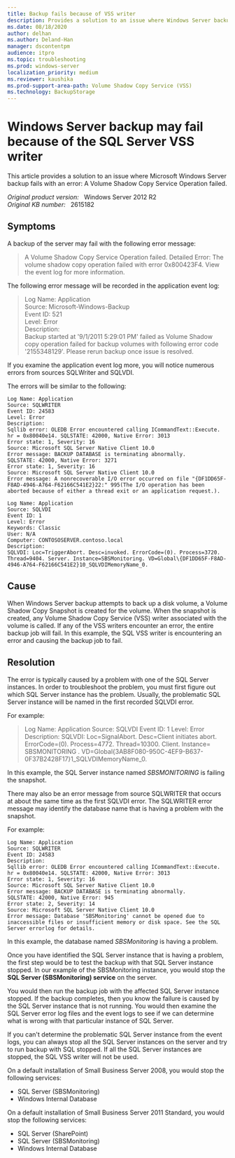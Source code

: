 ```yaml
---
title: Backup fails because of VSS writer
description: Provides a solution to an issue where Windows Server backup fails because of the SQL Server VSS writer.
ms.date: 08/18/2020
author: delhan
ms.author: Deland-Han
manager: dscontentpm
audience: itpro
ms.topic: troubleshooting
ms.prod: windows-server
localization_priority: medium
ms.reviewer: kaushika
ms.prod-support-area-path: Volume Shadow Copy Service (VSS)
ms.technology: BackupStorage
---
```

# Windows Server backup may fail because of the SQL Server VSS writer

This article provides a solution to an issue where Microsoft Windows Server backup fails with an error: A Volume Shadow Copy Service Operation failed.

_Original product version:_ &nbsp; Windows Server 2012 R2  
_Original KB number:_ &nbsp; 2615182

## Symptoms

A backup of the server may fail with the following error message:

> A Volume Shadow Copy Service Operation failed. Detailed Error: The volume shadow copy operation failed with error 0x800423F4. View the event log for more information.

The following error message will be recorded in the application event log:

> Log Name: Application  
> Source: Microsoft-Windows-Backup  
> Event ID: 521  
> Level: Error  
> Description:  
> Backup started at '9/1/2011 5:29:01 PM' failed as Volume Shadow copy operation failed for backup volumes with following error code '2155348129'. Please rerun backup once issue is resolved.

If you examine the application event log more, you will notice numerous errors from sources SQLWriter and SQLVDI.

The errors will be similar to the following:

```console
Log Name: Application
Source: SQLWRITER
Event ID: 24583
Level: Error
Description:
Sqllib error: OLEDB Error encountered calling ICommandText::Execute. hr = 0x80040e14. SQLSTATE: 42000, Native Error: 3013
Error state: 1, Severity: 16
Source: Microsoft SQL Server Native Client 10.0
Error message: BACKUP DATABASE is terminating abnormally.
SQLSTATE: 42000, Native Error: 3271
Error state: 1, Severity: 16
Source: Microsoft SQL Server Native Client 10.0
Error message: A nonrecoverable I/O error occurred on file "{DF1DD65F-F8AD-4946-A764-F62166C541E2}22:" 995(The I/O operation has been aborted because of either a thread exit or an application request.).

Log Name: Application
Source: SQLVDI
Event ID: 1
Level: Error
Keywords: Classic
User: N/A
Computer: CONTOSOSERVER.contoso.local
Description:
SQLVDI: Loc=TriggerAbort. Desc=invoked. ErrorCode=(0). Process=3720. Thread=9404. Server. Instance=SBSMonitoring. VD=Global\{DF1DD65F-F8AD-4946-A764-F62166C541E2}10_SQLVDIMemoryName_0.
```

## Cause

When Windows Server backup attempts to back up a disk volume, a Volume Shadow Copy Snapshot is created for the volume. When the snapshot is created, any Volume Shadow Copy Service (VSS) writer associated with the volume is called. If any of the VSS writers encounter an error, the entire backup job will fail. In this example, the SQL VSS writer is encountering an error and causing the backup job to fail.

## Resolution

The error is typically caused by a problem with one of the SQL Server instances. In order to troubleshoot the problem,  you must first figure out which SQL Server instance has the problem. Usually, the problematic SQL Server instance will be named in the first recorded SQLVDI error.

For example:

> Log Name: Application
> Source: SQLVDI
> Event ID: 1
> Level: Error
> Description:
> SQLVDI: Loc=SignalAbort. Desc=Client initiates abort. ErrorCode=(0). Process=4772. Thread=10300. Client. Instance= SBSMONITORING . VD=Global\{3AB8F080-950C-4EF9-B637-0F37B2428F17}1_SQLVDIMemoryName_0.

In this example, the SQL Server instance named *SBSMONITORING* is failing the snapshot.

There may also be an error message from source SQLWRITER that occurs at about the same time as the first SQLVDI error. The SQLWRITER error message may identify the database name that is having a problem with the snapshot.

For example:

```console
Log Name: Application
Source: SQLWRITER
Event ID: 24583
Description:
Sqllib error: OLEDB Error encountered calling ICommandText::Execute. hr = 0x80040e14. SQLSTATE: 42000, Native Error: 3013
Error state: 1, Severity: 16
Source: Microsoft SQL Server Native Client 10.0
Error message: BACKUP DATABASE is terminating abnormally.
SQLSTATE: 42000, Native Error: 945
Error state: 2, Severity: 14
Source: Microsoft SQL Server Native Client 10.0
Error message: Database 'SBSMonitoring' cannot be opened due to inaccessible files or insufficient memory or disk space. See the SQL Server errorlog for details.
```

In this example, the database named *SBSMonitoring* is having a problem.

Once you have identified the SQL Server instance that is having a problem, the first step would be to test the backup with that SQL Server instance stopped. In our example of the SBSMonitoring instance, you would stop the **SQL Server (SBSMonitoring) service** on the server.

You would then run the backup job with the affected SQL Server instance stopped. If the backup completes, then you know the failure is caused by the SQL Server instance that is not running. You would then examine the SQL Server error log files and the event logs to see if we can determine what is wrong with that particular instance of SQL Server.

If you can't determine the problematic SQL Server instance from the event logs, you can always stop all the SQL Server instances on the server and try to run backup with SQL stopped. If all the SQL Server instances are stopped, the SQL VSS writer will not be used.

On a default installation of Small Business Server 2008, you would stop the following services:

- SQL Server (SBSMonitoring)
- Windows Internal Database

On a default installation of Small Business Server 2011 Standard, you would stop the following services:

- SQL Server (SharePoint)
- SQL Server (SBSMonitoring)
- Windows Internal Database
